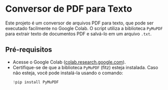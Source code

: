 # Conversor de PDF para Texto

Este projeto é um conversor de arquivos PDF para texto, que pode ser executado facilmente no Google Colab. O script utiliza a biblioteca `PyMuPDF` para extrair texto de documentos PDF e salvá-lo em um arquivo `.txt`.

## Pré-requisitos

- Acesse o Google Colab ([colab.research.google.com](https://colab.research.google.com)).
- Certifique-se de que a biblioteca `PyMuPDF` (fitz) esteja instalada. Caso não esteja, você pode instalá-la usando o comando:
  ```python
  !pip install PyMuPDF

